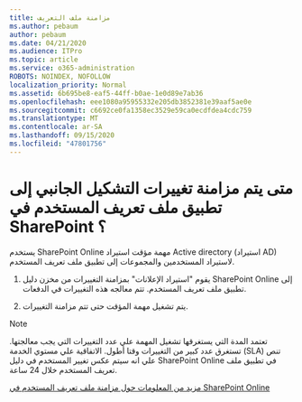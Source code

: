 ```yaml
---
title: مزامنة ملف التعريف
ms.author: pebaum
author: pebaum
ms.date: 04/21/2020
ms.audience: ITPro
ms.topic: article
ms.service: o365-administration
ROBOTS: NOINDEX, NOFOLLOW
localization_priority: Normal
ms.assetid: 6b695be8-eaf5-44ff-b0ae-1e0d89e7ab36
ms.openlocfilehash: eee1080a95955332e205db3852381e39aaf5ae0e
ms.sourcegitcommit: c6692ce0fa1358ec3529e59ca0ecdfdea4cdc759
ms.translationtype: MT
ms.contentlocale: ar-SA
ms.lasthandoff: 09/15/2020
ms.locfileid: "47801756"
---
```

# <a name="when-do-my-profile-changes-sync-to-the-sharepoint-user-profile-application"></a>متى يتم مزامنة تغييرات التشكيل الجانبي إلى تطبيق ملف تعريف المستخدم في SharePoint ؟

يستخدم SharePoint Online مهمة مؤقت استيراد Active directory (استيراد AD) لاستيراد المستخدمين والمجموعات إلى تطبيق ملف تعريف المستخدم. 
  
1. يقوم "استيراد الإعلانات" بمزامنة التغييرات من مخزن دليل SharePoint Online إلى تطبيق ملف تعريف المستخدم. تتم معالجه هذه التغييرات في الدفعات.
    
2. يتم تشغيل مهمة المؤقت حتى تتم مزامنة التغييرات.
    
> [!NOTE]
> تعتمد المدة التي يستغرقها تشغيل المهمة علي عدد التغييرات التي يجب معالجتها. تستغرق عدد كبير من التغييرات وقتا أطول. الاتفاقية علي مستوي الخدمة (SLA) تنص علي انه سيتم عكس تغيير المستخدم في دليل SharePoint Online في تطبيق ملف تعريف المستخدم خلال 24 ساعة. 
  
[مزيد من المعلومات حول مزامنة ملف تعريف المستخدم في SharePoint Online](https://go.microsoft.com/fwlink/?linkid=875671)
  

